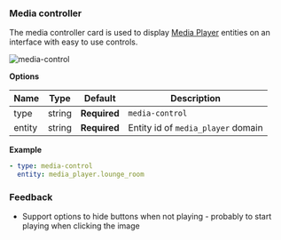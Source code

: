 ### Media controller

The media controller card is used to display [Media Player](https://www.home-assistant.io/components/#search/media-player) entities on an interface with easy to use controls. 

![media-control](https://user-images.githubusercontent.com/7738048/41775903-72a685aa-762e-11e8-9b9d-1e73cdb004cc.png)

**Options**

| Name | Type | Default | Description
| ---- | ---- | ------- | -----------
| type | string | **Required** | `media-control`
| entity | string | **Required** | Entity id of `media_player` domain

**Example**

```yaml
- type: media-control
  entity: media_player.lounge_room
```

### Feedback
- Support options to hide buttons when not playing - probably to start playing when clicking the image